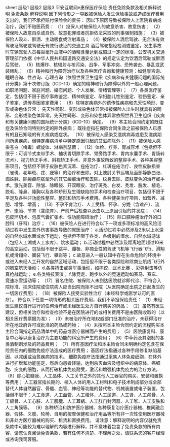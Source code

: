 sheet
	层级1	层级2	层级3
	平安互联网e惠保医疗保险
责任免除条款及相关解释说明
		免责条款
			解释说明
		因下列情形之一导致被保险人发生保险事故或造成医疗费用支出的，我们不承担赔付保险金的责任：
			因以下原因导致被保险人上医院看病或治疗，我们不赔医药费：
		（1）投保人对被保险人的故意杀害、故意伤害；
		（2）被保险人故意自杀或自伤、故意犯罪或者抗拒依法采取的刑事强制措施；
		（3）被保险人殴斗、醉酒、主动吸食或注射毒品；
		（4）被保险人酒后驾驶、无合法有效驾驶证驾驶或驾驶无有效行驶证的交通工具
			酒后驾驶指经检测或鉴定，发生事故时车辆驾驶人员每百毫升血液中的酒精含量达到或超过一定的标准，公安机关交通管理部门依据《中华人民共和国道路交通安全法》的规定认定为饮酒后驾驶或醉酒后驾驶。
		（5）核爆炸、核辐射与核污染、战争、军事冲突、恐怖袭击、暴乱或武装叛乱；
		（6）精神和行为障碍治疗以及各种医疗咨询和健康预测：如健康咨询、睡眠咨询、性咨询、心理咨询（依照世界卫生组织《疾病和有关健康问题的国际统计分类》第十次修订版（ICD-10）确定的精神和行为障碍以外的一般心理问题，如职场问题、家庭问题、婚恋问题、个人发展、情绪管理等）；
		（7）各类医疗鉴定，包括但不限于医疗事故鉴定、精神病鉴定、孕妇胎儿性别鉴定、验伤鉴定、亲子鉴定、遗传基因鉴定费用；
		（8）除特定疾病外的遗传性疾病和先天性畸形、变形或染色体异常；
			先天性畸形、变形或染色体异常指被保险人出生时就具有的畸形、变形或染色体异常。先天性畸形、变形和染色体异常依照世界卫生组织《疾病和有关健康问题的国际统计分类》（ICD-10）确定。
		（9）本主险合同约定的既往症及保险合同特别约定的除外疾病；
			既往症指在保险合同生效之前被保险人已患有的且已知晓的有关疾病或症状。
		（10）被保险人感染艾滋病病毒或患艾滋病期间所患疾病，但特定疾病清单中特定原因引起的艾滋病除外；
		（11）被保险人感染苍白（梅毒）螺旋体、淋病奈瑟菌；
		（12）体检、疗养、胃减容术（包括但不限于：可调节式束带手术、袖状胃切除手术、胃旁路手术、胃内水囊手术、胃肠转流术）、视力矫正手术、斜视矫正手术、非意外事故所致的整容手术、各种美容整形项目，包括但不限于皮肤色素沉着、痤疮治疗、红斑痤疮治疗、良性皮肤损害（雀斑、老年斑、痣、疣等）的治疗和去除。对上肢肘关节远端及面部静脉曲张、蜘蛛脉、除瘢痕疙瘩型外的其它瘢痕治疗和去除。纹身去除、皮肤变色的治疗或手术。激光美容、除皱、除眼袋、开双眼皮、治疗斑秃、白发、秃发、脱发、植毛、脱毛、隆鼻、隆胸以及各种矫形及生理缺陷的手术和检查治疗项目，包括但不限于平足及各种非功能性整容、整形和矫形手术费用。各种健美治疗项目，如营养、减肥、增胖、增高；
		（13）不孕不育治疗、人工受精、怀孕、分娩（含难产）、流产、堕胎、节育（含绝育）、产前产后检查以及由以上原因引起的并发症；
		（14）包皮环切术、包皮气囊扩张术、性功能障碍治疗；
		（15）除口腔肿瘤治疗外的口腔科（牙科）治疗；
		（16）被保险人在进行符合以下一项或多项标准的高风险活动过程中发生意外伤害事故导致的就医治疗：
		a.活动过程中必然涉及2米以上水深的自然水域水面或水下运动，包括但不限于各类、各级别的潜水、自然水域游泳（包括人工湖或人工水库）、跳水运动；
		b.活动过程中必然涉及距离地面超过10米的高空运动，包括但不限于跳伞、蹦极、非商业性的驾驶飞机等飞行器飞行、滑翔机或滑翔伞、翼装飞行、攀岩等；
		c.故意进入一般认知中存在生命危险的环境中或进入未经人工开发的自然区域活动，包括但不限于各类探险和除商业航线飞行外的航空航天活动；
		d.各类搏击或类军事活动，如摔跤、武术比赛 、彩弹射击等仿真枪战运动；
		e.各类特技表演；
		f.除竞走、跑步以外的竞速运动如赛马、赛车、竞速冰雪运动等；
		（17）冒名住院、被保险人未到达医院就诊即代诊、不符合入院标准、挂床住院或住院病人应当出院而拒不出院（从医院确定出院之日起发生的一切医疗费用）；
		（18）被保险人接受实验性治疗（未经科学或医学认可的医疗）。
		符合以下任意一项情形的相关医疗费用，我们不承担保险责任：
		（1）未经医生建议自行进行的任何治疗或未经医生处方自行购买的药品；
		（2）虽然有医生建议，但相关治疗和检查检验不是在医院进行的或相关费用不是由医院收取的（以相关医疗费票据为准）；
		（3）未被治疗所在地权威部门批准的治疗，未获得治疗所在地政府许可或批准的药品或药物；
		（4）未按照本主险合同约定的流程购买本主险合同指定药品清单中的药品或医疗器械而产生的费用；
		（5）医院康复科、康复中心等以康复治疗为主要功能的科室所产生的费用；
		（6）中草药及其泡制的各类酒制剂涉及的药品费用；
		（7）所有基因疗法和本主险合同未明确约定包含在保险责任内的细胞免疫疗法造成的医疗费用；
			基因疗法指通过各种手段修复缺陷基因，以减缓或治愈疾病的技术。
细胞免疫疗法指通过采集人体免疫细胞，在体外进行扩增和功能鉴定，然后向患者转输，达到杀灭血液及组织中的病原体、癌细胞、突变的细胞，从而打破机体免疫耐受，激活和增强机体免疫力的治疗方法。
		（8）除心脏瓣膜、人工晶体、人工关节之外的其他人工器官的购买、安装和置换等费用；
			人工器官指长期的、植入人体的用人工材料和电子技术制成部分或全部替代人体自然器官、骨骼、血管、神经等功能的替代物、机械装置或电子装置，包括但不限于：人工食道、人工血管、人工椎体、人工尿道、人工肾、人工颅骨、人工颌骨、人工心脏、人工肌腱、人工耳蜗、人工肛门封闭器、人工喉、人工皮肤和人工角膜等。
		（9）各种矫治和防护医疗器械、各种康复治疗医疗器械、椎间融合器、假体、义肢、轮椅、自用的按摩保健和治疗用品等所有非一次性使用医疗器械和非处方医疗器械的购买、租赁和置换费用。
	请注意：解释说明的内容仅就免责条款中可能较为难以理解的内容进行解释，并不意味着包含了免责条款的所有内容，请您认真阅读免责条款，若有任何不清楚、不理解之处，请联系您的客户经理或咨询我司客服。




